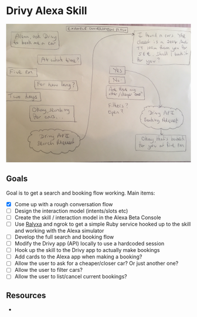# Drivy Alexa Skill

![Example conversation](https://raw.githubusercontent.com/watsonbox/drivy_alexa/master/res/example_conversation.jpg)

## Goals

Goal is to get a search and booking flow working. Main items:

- [x] Come up with a rough conversation flow
- [ ] Design the interaction model (intents/slots etc)
- [ ] Create the skill / interaction model in the Alexa Beta Console
- [ ] Use [Ralyxa](https://github.com/sjmog/ralyxa) and ngrok to get a simple Ruby service hooked up to the skill and working with the Alexa simulator
- [ ] Develop the full search and booking flow
- [ ] Modify the Drivy app (API) locally to use a hardcoded session
- [ ] Hook up the skill to the Drivy app to actually make bookings
- [ ] Add cards to the Alexa app when making a booking?
- [ ] Allow the user to ask for a cheaper/closer car? Or just another one?
- [ ] Allow the user to filter cars?
- [ ] Allow the user to list/cancel current bookings?

## Resources

- 
